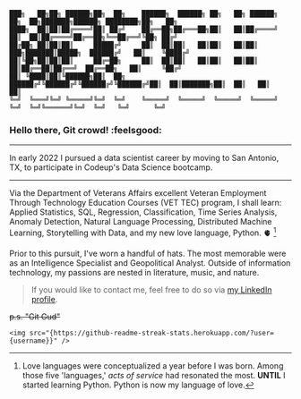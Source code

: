 ```
███╗   ██╗██╗ ██████╗██╗  ██╗    ██████╗  ██████╗ ██╗   ██╗ ██████╗ ██╗  ██╗███████╗██████╗ ████████╗██╗   ██╗
████╗  ██║██║██╔════╝██║ ██╔╝    ██╔══██╗██╔═══██╗██║   ██║██╔════╝ ██║  ██║██╔════╝██╔══██╗╚══██╔══╝╚██╗ ██╔╝
██╔██╗ ██║██║██║     █████╔╝     ██║  ██║██║   ██║██║   ██║██║  ███╗███████║█████╗  ██████╔╝   ██║    ╚████╔╝ 
██║╚██╗██║██║██║     ██╔═██╗     ██║  ██║██║   ██║██║   ██║██║   ██║██╔══██║██╔══╝  ██╔══██╗   ██║     ╚██╔╝  
██║ ╚████║██║╚██████╗██║  ██╗    ██████╔╝╚██████╔╝╚██████╔╝╚██████╔╝██║  ██║███████╗██║  ██║   ██║      ██║   
╚═╝  ╚═══╝╚═╝ ╚═════╝╚═╝  ╚═╝    ╚═════╝  ╚═════╝  ╚═════╝  ╚═════╝ ╚═╝  ╚═╝╚══════╝╚═╝  ╚═╝   ╚═╝      ╚═╝                                                                                                                                                                                                                                                          
```                                                                                                                                            
### Hello there, Git crowd! :feelsgood:
***
In early 2022 I pursued a data scientist career
by moving to San Antonio, TX, to participate in Codeup's Data Science bootcamp.
***
Via the Department of Veterans Affairs excellent Veteran Employment Through Technology Education
Courses (VET TEC) program, I shall learn: Applied Statistics, SQL, Regression, Classification, Time Series Analysis, Anomaly Detection, Natural Language
Processing, Distributed Machine Learning, Storytelling with Data, and my new love language, Python. 🫀 [^1] 

[^1]: Love languages were conceptualized a year before I was born. Among those five 'languages,' _acts of service_ had resonated the most.
__UNTIL__ I started learning Python. Python is now my language of love. 

   Prior to this pursuit, I've worn a handful of hats. The most memorable were as an Intelligence Specialist and Geopolitical Analyst. 
Outside of information technology, my passions are nested in literature, music, and nature. 

> If you would like to contact me, feel free to do so via [my LinkedIn profile](https://www.linkedin.com/in/nicholas-dougherty-14037a141/).

~~p.s. "Git Gud"~~   

<!--
**nicholas-dougherty/nicholas-dougherty** is a ✨ _special_ ✨ repository because its `README.md` (this file) appears on your GitHub profile.
-->
```
<img src="{https://github-readme-streak-stats.herokuapp.com/?user={username}}" />
```
